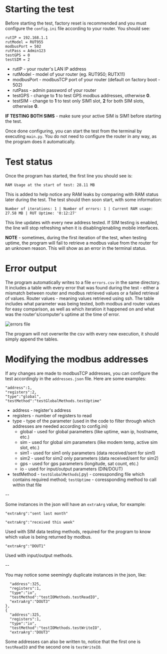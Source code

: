 # Starting the test
Before starting the test, factory reset is recommended and you must configure the `config.ini` file according to your router. You should see:
```[modbusTCP]
rutIP = 192.168.1.1
rutModel = RUT955
modbusPort = 502
rutPass = Admin123
testGPS = 0
testSIM = 2
```
* rutIP - your router's LAN IP address
* rutModel - model of your router (eg. RUT950; RUTX11)
* modbusPort - modbusTCP port of your router (default on factory boot - 502)
* rutPass - admin password of your router 
* testGPS - change to **1** to test GPS modbus addresses, otherwise **0**.
* testSIM - change to **1** to test only SIM1 slot, **2** for both SIM slots, otherwise **0**.

**IF TESTING BOTH SIMS** - make sure your active SIM is SIM1 before starting the test.

Once done configuring, you can start the test from the terminal by executing `main.py`. You do not need to configure the router in any way, as the program does it automatically.

# Test status
Once the program has started, the first line you should see is:

`RAM Usage at the start of test: 28.11 MB`

This is added to help notice any RAM leaks by comparing with RAM status later during the test. The test should then soon start, with some information:

`Number of iterations: 1 | Number of errors: 1 | Current RAM usage: 27.58 MB | RUT Uptime: '0:12:27'`

This line updates with every new address tested. If SIM testing is enabled, the line will stop refreshing when it is disabling/enabling mobile interfaces.

**NOTE** - sometimes, during the first iteration of the test, when testing uptime, the program will fail to retrieve a modbus value from the router for an unknown reason. This will show as an error in the terminal status.

# Error output
The program automatically writes to a file `errors.csv` in the same directory. It includes a table with every error that was found during the test - either a mismatch between router and modbus retrieved values or a failed retrieval of values. Router values - meaning values retrieved using ssh. The table includes what parameter was being tested, both modbus and router values for easy comparison, as well as which iteration it happened on and what was the router's/computer's uptime at the time of error.

![errors file](https://i.imgur.com/s9WEaJv.png)

The program will not overwrite the csv with every new execution, it should simply append the tables.

# Modifying the modbus addresses
If any changes are made to modbusTCP addresses, you can configure the test accordingly in the `addresses.json` file. Here are some examples:

```
"address":1, 
"registers":2,
"type":"global",
"testMethod":"testGlobalMethods.testUptime"
```
* address - register's address
* registers - number of registers to read
* type - type of the parameter (used in the code to filter through which addresses are needed according to config.ini)
  * global - used for global parameters (like uptime, wan ip, hostname, etc.)
  * sim - used for global sim parameters (like modem temp, active sim slot, etc.)
  * sim1 - used for sim1 only parameters (data received/sent for sim1)
  * sim2 - used for sim2 only parameters (data received/sent for sim2)
  * gps - used for gps parameters (longitude, sat count, etc.)
  * io - used for input/output parameters (DIN/DOUT)
* testMethod - `testGlobalMethods`(.py) - coressponding file which contains required method; `testUptime` - coressponding method to call within that file

--  

Some instances in the json will have an `extraArg` value, for example:
```
"extraArg":"sent last month"
```
```
"extraArg":"received this week"
```
Used with SIM data testing methods, required for the program to know which value is being returned by modbus. 
```
"extraArg":"DOUT1"
```
Used with input/output methods.

--

You may notice some seemingly duplicate instances in the json, like:
```
  "address":325,
  "registers":1,
  "type":"io",
  "testMethod":"testIOMethods.testReadIO",
  "extraArg":"DOUT3"
},
{
  "address":325,
  "registers":1,
  "type":"io",
  "testMethod":"testIOMethods.testWriteIO",
  "extraArg":"DOUT3"
```
Some addresses can also be written to, notice that the first one is `testReadIO` and the second one is `testWriteIO`. 
